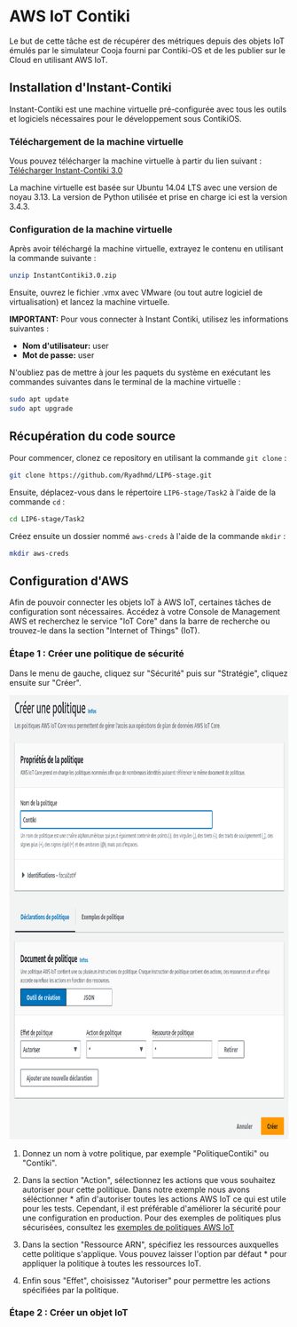 # AWS IoT Contiki

Le but de cette tâche est de récupérer des métriques depuis des objets IoT émulés par le simulateur Cooja fourni par Contiki-OS et de les publier sur le Cloud en utilisant AWS IoT.

## Installation d'Instant-Contiki

Instant-Contiki est une machine virtuelle pré-configurée avec tous les outils et logiciels nécessaires pour le développement sous ContikiOS.

### Téléchargement de la machine virtuelle

Vous pouvez télécharger la machine virtuelle à partir du lien suivant : [Télécharger Instant-Contiki 3.0](https://sourceforge.net/projects/contiki/files/Instant%20Contiki/Instant%20Contiki%203.0/)

La machine virtuelle est basée sur Ubuntu 14.04 LTS avec une version de noyau 3.13. La version de Python utilisée et prise en charge ici est la version 3.4.3.

### Configuration de la machine virtuelle

Après avoir téléchargé la machine virtuelle, extrayez le contenu en utilisant la commande suivante :

```bash
unzip InstantContiki3.0.zip
```

Ensuite, ouvrez le fichier .vmx avec VMware (ou tout autre logiciel de virtualisation) et lancez la machine virtuelle. 

**IMPORTANT:** Pour vous connecter à Instant Contiki, utilisez les informations suivantes :
- **Nom d'utilisateur:** user
- **Mot de passe:** user

N'oubliez pas de mettre à jour les paquets du système en exécutant les commandes suivantes dans le terminal de la machine virtuelle :

```bash
sudo apt update
sudo apt upgrade
```
## Récupération du code source

Pour commencer, clonez ce repository en utilisant la commande `git clone` :

```bash
git clone https://github.com/Ryadhmd/LIP6-stage.git
```

Ensuite, déplacez-vous dans le répertoire `LIP6-stage/Task2` à l'aide de la commande `cd` :

```bash
cd LIP6-stage/Task2
```

Créez ensuite un dossier nommé `aws-creds` à l'aide de la commande `mkdir` :

```bash
mkdir aws-creds
```
## Configuration d'AWS

Afin de pouvoir connecter les objets IoT à AWS IoT, certaines tâches de configuration sont nécessaires. Accédez à votre Console de Management AWS et recherchez le service "IoT Core" dans la barre de recherche ou trouvez-le dans la section "Internet of Things" (IoT).

### Étape 1 : Créer une politique de sécurité
Dans le menu de gauche, cliquez sur "Sécurité" puis sur "Stratégie", cliquez ensuite sur "Créer".

<img src="images/create-policy.png" alt="Politique AWS" width="1000" height="800" />

1. Donnez un nom à votre politique, par exemple "PolitiqueContiki" ou "Contiki".
2. Dans la section "Action", sélectionnez les actions que vous souhaitez autoriser pour cette politique. Dans notre exemple nous avons séléctionner * afin d'autoriser toutes les actions AWS IoT ce qui est utile pour les tests. Cependant, il est préférable d'améliorer la sécurité pour une configuration en production. Pour des exemples de politiques plus sécurisées, consultez les [exemples de politiques AWS IoT](https://docs.aws.amazon.com/iot/latest/developerguide/example-iot-policies.html)

3. Dans la section "Ressource ARN", spécifiez les ressources auxquelles cette politique s'applique. Vous pouvez laisser l'option par défaut * pour appliquer la politique à toutes les ressources IoT.

4. Enfin sous "Effet", choisissez "Autoriser" pour permettre les actions spécifiées par la politique.

### Étape 2 : Créer un objet IoT 


